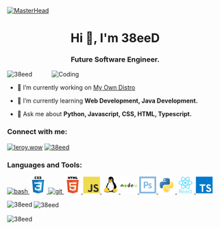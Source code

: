 [![MasterHead](https://res.cloudinary.com/cook-becker/image/fetch/q_auto,f_auto,w_1920,e_sharpen/https://candb.com/site/candb/images/artwork/Dwarven-Gryphon-Rider_world-of-warcraft_1920.jpg)](https://38eed.dev)
<h1 align="center">Hi 👋, I'm 38eeD</h1>
<h3 align="center">Future Software Engineer.</h3>
<img align="right" alt="Coding" width="400" src="https://images6.alphacoders.com/801/801790.jpg">


<p align="left"> <img src="https://komarev.com/ghpvc/?username=38eed&label=Profile%20views&color=0e75b6&style=flat" alt="38eed" /> </p>

- 🔭 I’m currently working on [My Own Distro](https://github.com/38eeD/GNU-Linux-CatVader)

- 🌱 I’m currently learning **Web Development, Java Development.**

- 💬 Ask me about **Python, Javascript, CSS, HTML, Typescript.**

<h3 align="left">Connect with me:</h3>
<p align="left">
<a href="https://instagram.com/leroy.wow" target="blank"><img align="center" src="https://raw.githubusercontent.com/rahuldkjain/github-profile-readme-generator/master/src/images/icons/Social/instagram.svg" alt="leroy.wow" height="30" width="40" /></a>
<a href="https://www.youtube.com/c/38eed" target="blank"><img align="center" src="https://raw.githubusercontent.com/rahuldkjain/github-profile-readme-generator/master/src/images/icons/Social/youtube.svg" alt="38eed" height="30" width="40" /></a>
</p>

<h3 align="left">Languages and Tools:</h3>
<p align="left"> <a href="https://www.gnu.org/software/bash/" target="_blank" rel="noreferrer"> <img src="https://www.vectorlogo.zone/logos/gnu_bash/gnu_bash-icon.svg" alt="bash" width="40" height="40"/> </a> <a href="https://www.w3schools.com/css/" target="_blank" rel="noreferrer"> <img src="https://raw.githubusercontent.com/devicons/devicon/master/icons/css3/css3-original-wordmark.svg" alt="css3" width="40" height="40"/> </a> <a href="https://git-scm.com/" target="_blank" rel="noreferrer"> <img src="https://www.vectorlogo.zone/logos/git-scm/git-scm-icon.svg" alt="git" width="40" height="40"/> </a> <a href="https://www.w3.org/html/" target="_blank" rel="noreferrer"> <img src="https://raw.githubusercontent.com/devicons/devicon/master/icons/html5/html5-original-wordmark.svg" alt="html5" width="40" height="40"/> </a> <a href="https://developer.mozilla.org/en-US/docs/Web/JavaScript" target="_blank" rel="noreferrer"> <img src="https://raw.githubusercontent.com/devicons/devicon/master/icons/javascript/javascript-original.svg" alt="javascript" width="40" height="40"/> </a> <a href="https://www.linux.org/" target="_blank" rel="noreferrer"> <img src="https://raw.githubusercontent.com/devicons/devicon/master/icons/linux/linux-original.svg" alt="linux" width="40" height="40"/> </a> <a href="https://nodejs.org" target="_blank" rel="noreferrer"> <img src="https://raw.githubusercontent.com/devicons/devicon/master/icons/nodejs/nodejs-original-wordmark.svg" alt="nodejs" width="40" height="40"/> </a> <a href="https://www.photoshop.com/en" target="_blank" rel="noreferrer"> <img src="https://raw.githubusercontent.com/devicons/devicon/master/icons/photoshop/photoshop-line.svg" alt="photoshop" width="40" height="40"/> </a> <a href="https://www.python.org" target="_blank" rel="noreferrer"> <img src="https://raw.githubusercontent.com/devicons/devicon/master/icons/python/python-original.svg" alt="python" width="40" height="40"/> </a> <a href="https://reactjs.org/" target="_blank" rel="noreferrer"> <img src="https://raw.githubusercontent.com/devicons/devicon/master/icons/react/react-original-wordmark.svg" alt="react" width="40" height="40"/> </a> <a href="https://www.typescriptlang.org/" target="_blank" rel="noreferrer"> <img src="https://raw.githubusercontent.com/devicons/devicon/master/icons/typescript/typescript-original.svg" alt="typescript" width="40" height="40"/> </a> </p>

<p><img align="left" src="https://github-readme-stats.vercel.app/api/top-langs?username=38eed&show_icons=true&locale=en&layout=compact" alt="38eed" /></p>

<p>&nbsp;<img align="center" src="https://github-readme-stats.vercel.app/api?username=38eed&show_icons=true&locale=en" alt="38eed" /></p>

<p><img align="center" src="https://github-readme-streak-stats.herokuapp.com/?user=38eed&" alt="38eed" /></p>

